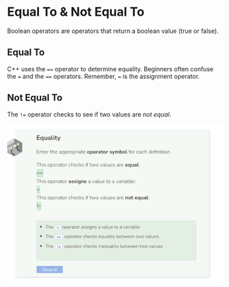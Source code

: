 # Equal To & Not Equal To
Boolean operators are operators that return a boolean value (true or false).
## Equal To
C++ uses the `==` operator to determine equality. Beginners often confuse the `=` and the `==` operators. Remember, `=` is the assignment operator.

## Not Equal To
The `!=` operator checks to see if two values are _not equal_.

![Question 1](_assets/Q1.png)